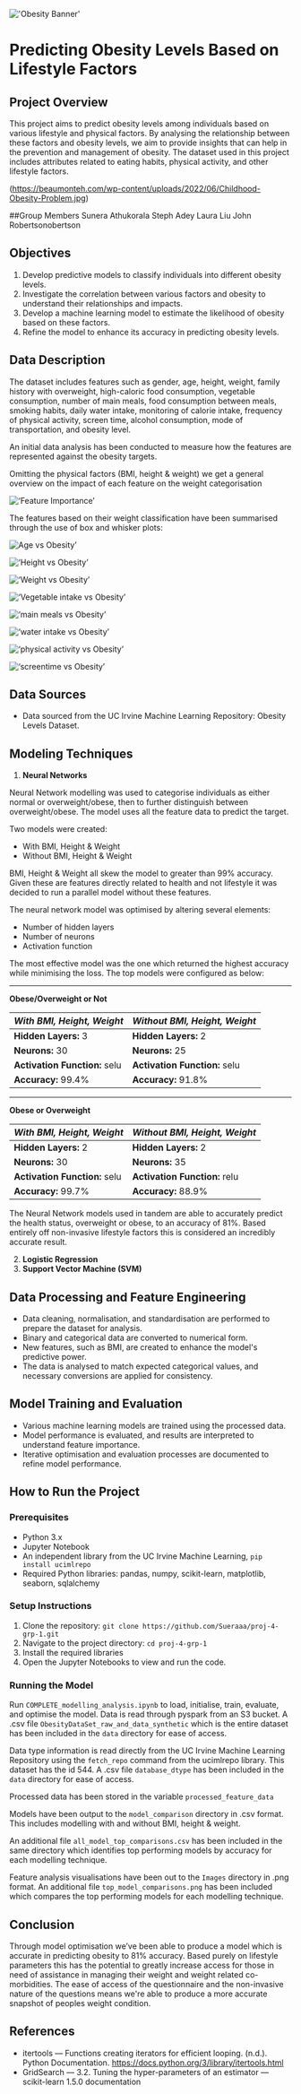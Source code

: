
!['Obesity Banner'](Images/Childhood_Obesity_Problem.png)


# Predicting Obesity Levels Based on Lifestyle Factors

## Project Overview

This project aims to predict obesity levels among individuals based on various lifestyle and physical factors. By analysing the relationship between these factors and obesity levels, we aim to provide insights that can help in the prevention and management of obesity. The dataset used in this project includes attributes related to eating habits, physical activity, and other lifestyle factors.

(https://beaumonteh.com/wp-content/uploads/2022/06/Childhood-Obesity-Problem.jpg)



##Group Members
Sunera Athukorala
Steph Adey
Laura Liu
John Robertsonobertson

## Objectives

1.  Develop predictive models to classify individuals into different obesity levels.
2.  Investigate the correlation between various factors and obesity to understand their relationships and impacts.
3.  Develop a machine learning model to estimate the likelihood of obesity based on these factors.
4.  Refine the model to enhance its accuracy in predicting obesity levels.

## Data Description

The dataset includes features such as gender, age, height, weight, family history with overweight, high-caloric food consumption, vegetable consumption, number of main meals, food consumption between meals, smoking habits, daily water intake, monitoring of calorie intake, frequency of physical activity, screen time, alcohol consumption, mode of transportation, and obesity level.

An initial data analysis has been conducted to measure how the features are represented against the obesity targets.

Omitting the physical factors (BMI, height & weight) we get a general overview on the impact of each feature on the weight categorisation

![‘Feature Importance’](Images/feature_importance_no_bmi.png)

The features based on their weight classification have been summarised through the use of box and whisker plots:

![Age vs Obesity’](Images/AgevsObesity.png)

![‘Height vs Obesity’](Images/HeightvsObesity.png)

![‘Weight vs Obesity’](Images/WeightvsObesity.png)

![‘Vegetable intake vs Obesity’](Images/Meal_Vegetable_IntakevsObesityvsObesity.png)

![‘main meals vs Obesity’](Images/Main_Meals_per_DayvsObesity.png)

![‘water intake vs Obesity’](Images/Daily_Water_Intake_LvsObesity.png)

![‘physical activity vs Obesity’](Images/Physical_ActivityvsObesity.png)

![‘screentime vs Obesity’](Images/Screentime_hrsvsObesity.png)


## Data Sources

-   Data sourced from the UC Irvine Machine Learning Repository:  Obesity Levels Dataset.

## Modeling Techniques

1.  **Neural Networks**

Neural Network modelling was used to categorise individuals as either normal or overweight/obese, then to further distinguish between overweight/obese. The model uses all the feature data to predict the target.

  Two models were created:

  * With BMI, Height & Weight
  * Without BMI, Height & Weight

BMI, Height & Weight all skew the model to greater than 99% accuracy. Given these are features directly related to health and not lifestyle it was decided to run a parallel model without these features.

The neural network model was optimised by altering several elements:

  * Number of hidden layers
  * Number of neurons
  * Activation function

The most effective model was the one which returned the highest accuracy while minimising the loss. The top models were configured as below:

---

**Obese/Overweight or Not**

|***With BMI, Height, Weight***|***Without BMI, Height, Weight***|
|---|---|
| **Hidden Layers:** 3| **Hidden Layers:** 2 |
| **Neurons:** 30 | **Neurons:** 25|
| **Activation Function:** selu | **Activation Function:** selu|
| **Accuracy:** 99.4% | **Accuracy:** 91.8%|
---

**Obese or Overweight**

|***With BMI, Height, Weight***|***Without BMI, Height, Weight***|
|---|---|
|**Hidden Layers:** 2|**Hidden Layers:** 2|
|**Neurons:** 30|**Neurons:** 35|
|**Activation Function:** selu|**Activation Function:** relu|
|**Accuracy:** 99.7%|**Accuracy:** 88.9%|

The Neural Network models used in tandem are able to accurately predict the health status, overweight or obese, to an accuracy of 81%. Based entirely off non-invasive lifestyle factors this is considered an incredibly accurate result.

2.  **Logistic Regression**
3.  **Support Vector Machine (SVM)**

## Data Processing and Feature Engineering

-   Data cleaning, normalisation, and standardisation are performed to prepare the dataset for analysis.
-   Binary and categorical data are converted to numerical form.
-   New features, such as BMI, are created to enhance the model's predictive power.
-   The data is analysed to match expected categorical values, and necessary conversions are applied for consistency.

## Model Training and Evaluation

-   Various machine learning models are trained using the processed data.
-   Model performance is evaluated, and results are interpreted to understand feature importance.
-   Iterative optimisation and evaluation processes are documented to refine model performance.

## How to Run the Project

### Prerequisites

-   Python 3.x
-   Jupyter Notebook
-   An independent library from the UC Irvine Machine Learning, `pip install ucimlrepo`
-   Required Python libraries: pandas, numpy, scikit-learn, matplotlib, seaborn, sqlalchemy

### Setup Instructions

1.  Clone the repository:  `git clone https://github.com/Sueraaa/proj-4-grp-1.git`
2.  Navigate to the project directory:  `cd proj-4-grp-1`
3.  Install the required libraries
4.  Open the Jupyter Notebooks to view and run the code.

### Running the Model

Run  `COMPLETE_modelling_analysis.ipynb`  to load, initialise, train, evaluate, and optimise the model. Data is read through pyspark from an S3 bucket. A .csv file `ObesityDataSet_raw_and_data_synthetic` which is the entire dataset has been included in the `data` directory for ease of access.

Data type information is read directly from the UC Irvine Machine Learning Repository using the `fetch_repo` command from the ucimlrepo library. This dataset has the id 544. A .csv file `database_dtype` has been included in the `data` directory for ease of access.

Processed data has been stored in the variable `processed_feature_data`

Models have been output to the `model_comparison` directory in .csv format. This includes modelling with and without BMI, height & weight.

An additional file `all_model_top_comparisons.csv` has been included in the same directory which identifies top performing models by accuracy for each modelling technique.

Feature analysis visualisations have been out to the `Images` directory in .png format. An additional file `top_model_comparisons.png` has been included which compares the top performing models for each modelling technique.


## Conclusion

Through model optimisation we’ve been able to produce a model which is accurate in predicting obesity to 81% accuracy. Based purely on lifestyle  parameters this has the potential to greatly increase access for those in need of assistance in managing their weight and weight related co-morbidities. The ease of access of the questionnaire and the non-invasive nature of the questions means we're able to produce a more accurate snapshot of peoples weight condition.


## References
- itertools — Functions creating iterators for efficient looping. (n.d.). Python Documentation. https://docs.python.org/3/library/itertools.html
- GridSearch — 3.2. Tuning the hyper-parameters of an estimator — scikit-learn 1.5.0 documentation


